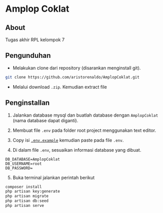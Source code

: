 # Amplop Coklat
## About
Tugas akhir RPL kelompok 7
## Pengunduhan 

- Melakukan clone dari repository (disarankan menginstall git).

```bash
git clone https://github.com/aristorenaldo/AmplopCoklat.git
```

- Melalui download `.zip`. Kemudian extract file

## Penginstallan

1. Jalankan database mysql dan buatlah database dengan `AmplopCoklat` (nama database dapat diganti).

2. Membuat file `.env` pada folder root project menggunakan text editor.

3. Copy isi [`.env.example`](https://github.com/laravel/laravel/blob/master/.env.example) kemudian paste pada file `.env`.

4. Di dalam file `.env`, sesuaikan informasi database yang dibuat.

```
DB_DATABASE=AmplopCoklat
DB_USERNAME=root
DB_PASSWORD=
```

5. Buka terminal jalankan perintah berikut

```bash
composer install
php artisan key:generate
php artisan migrate
php artisan db:seed
php artisan serve
```
